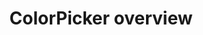 ---
sidebar_label: Overview
title: ColorPicker overview
description: dhtmlxColorPicker is a graphical tool that allows either selecting colors from a palette of colors or picking a color using a color spectrum. It is possible to change the default colors and specify your own palette.  
---